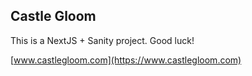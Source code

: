 ## Castle Gloom

This is a NextJS + Sanity project. Good luck!

[www.castlegloom.com](https://www.castlegloom.com)